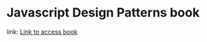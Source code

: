 # Javascript Design Patterns book 
link: [Link to access book](https://addyosmani.com/resources/essentialjsdesignpatterns/book/)
